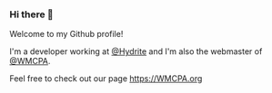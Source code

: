 ### Hi there 👋

Welcome to my Github profile!

I'm a developer working at [@Hydrite](https://github.com/Hydrite/) and I'm also the webmaster of [@WMCPA](https://github.com/WMCPA/). 

Feel free to check out our page https://WMCPA.org

<!--
**BenWLeon/BenWLeon** is a ✨ _special_ ✨ repository because its `README.md` (this file) appears on your GitHub profile.

Here are some ideas to get you started:

- 🔭 I’m currently working on ...
- 🌱 I’m currently learning ...
- 👯 I’m looking to collaborate on ...
- 🤔 I’m looking for help with ...
- 💬 Ask me about ...
- 📫 How to reach me: ...
- 😄 Pronouns: ...
- ⚡ Fun fact: ...
-->

